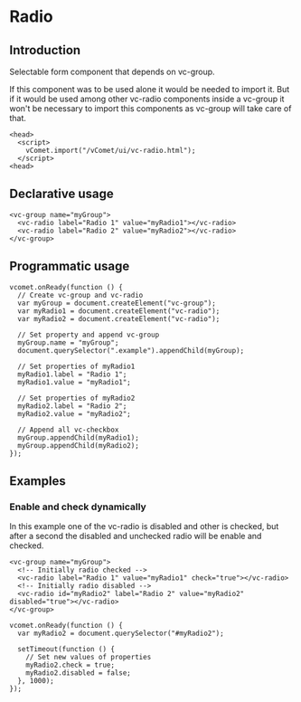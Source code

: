 # Radio

## Introduction
Selectable form component that depends on vc-group.

If this component was to be used alone it would be needed to import it. But if it would be used among other vc-radio components inside a vc-group it won't be necessary to import this components as vc-group will take care of that.
``` [html]
<head>
  <script>
    vComet.import("/vComet/ui/vc-radio.html");
  </script>
<head>
```

## Declarative usage
``` [html]
<vc-group name="myGroup">
  <vc-radio label="Radio 1" value="myRadio1"></vc-radio>
  <vc-radio label="Radio 2" value="myRadio2"></vc-radio>
</vc-group>
```

## Programmatic usage
``` [javascript]
vcomet.onReady(function () {
  // Create vc-group and vc-radio 
  var myGroup = document.createElement("vc-group");
  var myRadio1 = document.createElement("vc-radio");
  var myRadio2 = document.createElement("vc-radio");

  // Set property and append vc-group
  myGroup.name = "myGroup";
  document.querySelector(".example").appendChild(myGroup);

  // Set properties of myRadio1
  myRadio1.label = "Radio 1";
  myRadio1.value = "myRadio1";
      
  // Set properties of myRadio2
  myRadio2.label = "Radio 2";
  myRadio2.value = "myRadio2";

  // Append all vc-checkbox
  myGroup.appendChild(myRadio1);
  myGroup.appendChild(myRadio2);
});
```

## Examples

### Enable and check dynamically
In this example one of the vc-radio is disabled and other is checked, but after a second the disabled and unchecked radio will be enable and checked.
``` [html]
<vc-group name="myGroup">
  <!-- Initially radio checked -->
  <vc-radio label="Radio 1" value="myRadio1" check="true"></vc-radio>
  <!-- Initially radio disabled -->
  <vc-radio id="myRadio2" label="Radio 2" value="myRadio2" disabled="true"></vc-radio>
</vc-group>
```

``` [javascript]
vcomet.onReady(function () {
  var myRadio2 = document.querySelector("#myRadio2");

  setTimeout(function () {
    // Set new values of properties
    myRadio2.check = true;
    myRadio2.disabled = false;
  }, 1000);
});
```
